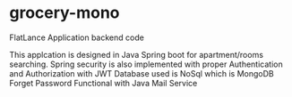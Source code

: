 # grocery-mono
FlatLance Application backend code

This applcation is designed in Java Spring boot for apartment/rooms searching.
Spring security is also implemented with proper Authentication and Authorization with JWT
Database used is NoSql which is MongoDB
Forget Password Functional with Java Mail Service
